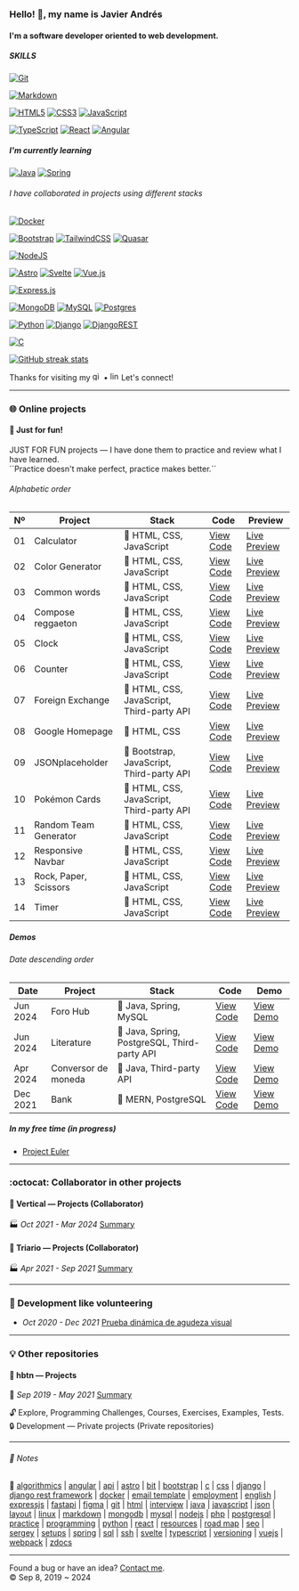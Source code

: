 ### Hello! :wave:, my name is Javier Andrés
#### I'm a software developer oriented to web development.
##### SKILLS
[![Git](https://img.shields.io/badge/git-%23F05033.svg?style=for-the-badge&logo=git&logoColor=white)](#)

[![Markdown](https://img.shields.io/badge/markdown-%23000000.svg?style=for-the-badge&logo=markdown&logoColor=white)](#)

[![HTML5](https://img.shields.io/badge/html5-%23E34F26.svg?style=for-the-badge&logo=html5&logoColor=white)](#)
[![CSS3](https://img.shields.io/badge/css3-%231572B6.svg?style=for-the-badge&logo=css3&logoColor=white)](#)
[![JavaScript](https://img.shields.io/badge/javascript-%23323330.svg?style=for-the-badge&logo=javascript&logoColor=%23F7DF1E)](#)

[![TypeScript](https://img.shields.io/badge/typescript-%23007ACC.svg?style=for-the-badge&logo=typescript&logoColor=white)](#)
[![React](https://img.shields.io/badge/react-%2320232a.svg?style=for-the-badge&logo=react&logoColor=%2361DAFB)](#)
[![Angular](https://img.shields.io/badge/angular-%23DD0031.svg?style=for-the-badge&logo=angular&logoColor=white)](#)
##### I'm currently learning
[![Java](https://img.shields.io/badge/java-%23ED8B00.svg?style=for-the-badge&logo=openjdk&logoColor=white)](#)
[![Spring](https://img.shields.io/badge/spring-%236DB33F.svg?style=for-the-badge&logo=spring&logoColor=white)](#)
###### I have collaborated in projects using different stacks
[![Docker](https://img.shields.io/badge/docker-%230db7ed.svg?style=for-the-badge&logo=docker&logoColor=white)](#)

[![Bootstrap](https://img.shields.io/badge/bootstrap-%238511FA.svg?style=for-the-badge&logo=bootstrap&logoColor=white)](#)
[![TailwindCSS](https://img.shields.io/badge/tailwindcss-%2338B2AC.svg?style=for-the-badge&logo=tailwind-css&logoColor=white)](#)
[![Quasar](https://img.shields.io/badge/Quasar-16B7FB?style=for-the-badge&logo=quasar&logoColor=black)](#)

[![NodeJS](https://img.shields.io/badge/node.js-6DA55F?style=for-the-badge&logo=node.js&logoColor=white)](#)

[![Astro](https://img.shields.io/badge/astro-%232C2052.svg?style=for-the-badge&logo=astro&logoColor=white)](#)
[![Svelte](https://img.shields.io/badge/svelte-%23f1413d.svg?style=for-the-badge&logo=svelte&logoColor=white)](#)
[![Vue.js](https://img.shields.io/badge/vuejs-%2335495e.svg?style=for-the-badge&logo=vuedotjs&logoColor=%234FC08D)](#)

[![Express.js](https://img.shields.io/badge/express.js-%23404d59.svg?style=for-the-badge&logo=express&logoColor=%2361DAFB)](#)

[![MongoDB](https://img.shields.io/badge/MongoDB-%234ea94b.svg?style=for-the-badge&logo=mongodb&logoColor=white)](#)
[![MySQL](https://img.shields.io/badge/mysql-4479A1.svg?style=for-the-badge&logo=mysql&logoColor=white)](#)
[![Postgres](https://img.shields.io/badge/postgres-%23316192.svg?style=for-the-badge&logo=postgresql&logoColor=white)](#)

[![Python](https://img.shields.io/badge/python-3670A0?style=for-the-badge&logo=python&logoColor=ffdd54)](#)
[![Django](https://img.shields.io/badge/django-%23092E20.svg?style=for-the-badge&logo=django&logoColor=white)](#)
[![DjangoREST](https://img.shields.io/badge/DJANGO-REST-ff1709?style=for-the-badge&logo=django&logoColor=white&color=ff1709&labelColor=gray)](#)

[![C](https://img.shields.io/badge/c-%2300599C.svg?style=for-the-badge&logo=c&logoColor=white)](#)


[![GitHub streak stats](https://streak-stats.demolab.com/?user=javierandres-dev)](#)


Thanks for visiting my [<img src='https://cdn.jsdelivr.net/npm/simple-icons@3.0.1/icons/github.svg' alt='github' height='16'>](https://github.com/javierandres-dev)
 • 
[<img src='https://cdn.jsdelivr.net/npm/simple-icons@3.0.1/icons/linkedin.svg' alt='linkedin' height='16'>](https://www.linkedin.com/in/javierandres-dev/) Let's connect!
- - -
### :globe_with_meridians: Online projects
#### :muscle: Just for fun!
JUST FOR FUN projects ― I have done them to practice and review what I have learned.  
´´Practice doesn't make perfect, practice makes better.´´
###### Alphabetic order
|Nº|Project|Stack|Code|Preview|
|----|----|----|----|----|
|01|Calculator|:icecream: HTML, CSS, JavaScript|[View Code](https://github.com/javierandres-dev/training-calculator)|[Live Preview](https://javierandres-dev.github.io/training-calculator/)|
|02|Color Generator|:icecream: HTML, CSS, JavaScript|[View Code](https://github.com/javierandres-dev/training-color_generator)|[Live Preview](https://javierandres-dev.github.io/training-color_generator/)|
|03|Common words|:icecream: HTML, CSS, JavaScript|[View Code](https://github.com/javierandres-dev/just_for_fun-common_words)|[Live Preview](https://javierandres-dev.github.io/just_for_fun-common_words/)|
|04|Compose reggaeton|:icecream: HTML, CSS, JavaScript|[View Code](https://github.com/javierandres-dev/training-compose_reggaeton)|[Live Preview](https://javierandres-dev.github.io/training-compose_reggaeton/)|
|05|Clock|:icecream: HTML, CSS, JavaScript|[View Code](https://github.com/javierandres-dev/training-clock)|[Live Preview](https://javierandres-dev.github.io/training-clock/)|
|06|Counter|:icecream: HTML, CSS, JavaScript|[View Code](https://github.com/javierandres-dev/training-counter)|[Live Preview](https://javierandres-dev.github.io/training-counter/)|
|07|Foreign Exchange|:icecream: HTML, CSS, JavaScript, Third-party API|[View Code](https://github.com/javierandres-dev/training-foreign_exchange)|[Live Preview](https://javierandres-dev.github.io/training-foreign_exchange/)|
|08|Google Homepage|:icecream: HTML, CSS|[View Code](https://github.com/javierandres-dev/training-google_homepage)|[Live Preview](https://javierandres-dev.github.io/training-google_homepage/)|
|09|JSONplaceholder|:ice_cream: Bootstrap, JavaScript, Third-party API|[View Code](https://github.com/javierandres-dev/training-jsonplaceholder)|[Live Preview](https://javierandres-dev.github.io/training-jsonplaceholder/)|
|10|Pokémon Cards|:icecream: HTML, CSS, JavaScript, Third-party API|[View Code](https://github.com/javierandres-dev/training-pokemon_cards)|[Live Preview](https://javierandres-dev.github.io/training-pokemon_cards/)|
|11|Random Team Generator|:icecream: HTML, CSS, JavaScript|[View Code](https://github.com/javierandres-dev/just_for_fun-random_team_generator)|[Live Preview](https://javierandres-dev.github.io/just_for_fun-random_team_generator/)|
|12|Responsive Navbar|:icecream: HTML, CSS, JavaScript|[View Code](https://github.com/javierandres-dev/training-responsive_navbar)|[Live Preview](https://javierandres-dev.github.io/training-responsive_navbar/)|
|13|Rock, Paper, Scissors|:icecream: HTML, CSS, JavaScript|[View Code](https://github.com/javierandres-dev/odin-rock_paper_scissors)|[Live Preview](https://javierandres-dev.github.io/odin-rock_paper_scissors/)|
|14|Timer|:icecream: HTML, CSS, JavaScript|[View Code](https://github.com/javierandres-dev/just_for_fun-timer)|[Live Preview](https://javierandres-dev.github.io/just_for_fun-timer/)|
##### Demos
###### Date descending order
|Date|Project|Stack|Code|Demo|
|----|----|----|----|----|
|Jun 2024|Foro Hub|:ice_cream: Java, Spring, MySQL|[View Code](https://github.com/javierandres-dev/challenge-one_g6-foro_hub)|[View Demo](https://youtu.be/_WqN0zh7yYc)|
|Jun 2024|Literature|:ice_cream: Java, Spring, PostgreSQL, Third-party API|[View Code](https://github.com/javierandres-dev/challenge-one_g6-literature)|[View Demo](https://youtu.be/JupZOzY2WaA)|
|Apr 2024|Conversor de moneda|:icecream: Java, Third-party API|[View Code](https://github.com/javierandres-dev/challenge-one_g6-conversor_de_moneda)|[View Demo](https://youtu.be/-TJ4sduDhZY)|
|Dec 2021|Bank|:ice_cream: MERN, PostgreSQL|[View Code](https://github.com/javierandres-dev/unal-team7_P65_C4_DW/)|[View Demo](https://youtu.be/hh9vCFwJku4)|
##### In my free time (in progress)
- [Project Euler](https://github.com/javierandres-dev/challenges-project_euler)
- - -
### :octocat: Collaborator in other projects
#### :office: Vertical ― Projects (Collaborator)
:factory: *Oct 2021 - Mar 2024* [Summary](vertical.md)
#### :office: Triario ― Projects (Collaborator)
:factory: *Apr 2021 - Sep 2021* [Summary](triario.md)
- - -
### :checkered_flag: Development like volunteering
- *Oct 2020 - Dec 2021* [Prueba dinámica de agudeza visual](https://javierandres-dev.github.io/development-optometrist/)
- - -
### :bulb: Other repositories
#### :snake: hbtn ― Projects
:school: *Sep 2019 - May 2021* [Summary](hbtn.md)

:unlock: Explore, Programming Challenges, Courses, Exercises, Examples, Tests.  
:lock: Development ― Private projects (Private repositories)
- - -
###### :memo: Notes
:bookmark: [algorithmics](algorithmics.md) | [angular](angular.md) | [api](api.md) | [astro](astro.md) | [bit](bit.md) | [bootstrap](bootstrap.md) | [c](c.md) | [css](css.md) | [django](django.md) | [django rest framework](django_rest_framework.md) | [docker](docker.md) | [email template](email_template.md) | [employment](employment.md) | [english](english.md) | [expressjs](expressjs.md) | [fastapi](fastapi.md) | [figma](figma.md) | [git](git.md) | [html](html.md) | [interview](interview.md) | [java](java.md) | [javascript](javascript.md) | [json](json.md) | [layout](layout.md) | [linux](linux.md) | [markdown](markdown.md) | [mongodb](mongodb.md) | [mysql](mysql.md) | [nodejs](nodejs.md) | [php](php.md) | [postgresql](postgresql.md) | [practice](practice.md) | [programming](programming.md) | [python](python.md) | [react](react.md) | [resources](resources.md) | [road map](road_map.md) | [seo](seo.md) | [sergey](sergey.md) | [setups](setups.md) | [spring](spring.md) | [sql](sql.md) | [ssh](ssh.md) | [svelte](svelte.md) | [typescript](typescript.md) | [versioning](versioning.md) | [vuejs](vuejs.md) | [webpack](webpack.md) | [zdocs](zdocs.md)
- - -
Found a bug or have an idea? [Contact me](https://www.linkedin.com/in/javierandres-dev/).  
:copyright: Sep 8, 2019 ~ 2024
